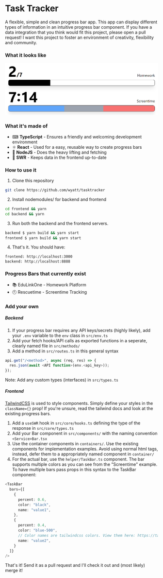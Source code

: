 # Task Tracker
A flexible, simple and clean progress bar app. This app can display different types of information in an intuitive progress bar component. 
If you have a data integration that you think would fit this project, please open a pull request! I want this project to foster an environment of creativity, flexibility and community.

### What it looks like
![bar-screenshot](docs/screenshot.png)

### What it's made of
- ⌨ **TypeScript** - Ensures a friendly and welcoming development environment
- ⚛ **React** - Used for a easy, reusable way to create progress bars
- 🚅 **NodeJS** - Does the heavy lifting and fetching
- 🤝 **SWR** - Keeps data in the frontend up-to-date

### How to use it
1. Clone this repository
```sh
git clone https://github.com/wyatt/tasktracker
```
2. Install nodemodules/ for backend and frontend
```sh
cd frontend && yarn
cd backend && yarn
```
3. Run both the backend and the frontend servers.
```sh
backend $ yarn build && yarn start
frontend $ yarn build && yarn start
```
4. That's it. You should have:
```
frontend: http://localhost:3000
backend: http://localhost:8888
```

### Progress Bars that currently exist
- 📚 EduLinkOne - Homework Platform
- 🕙 Rescuetime - Screentime Tracking


### Add your own
##### Backend
1. If your progress bar requires any API keys/secrets (highly likely), add your `.env` variable to the `env` class in `src/env.ts`
2. Add your fetch hooks/API calls as exported functions in a seperate, clearly named file in `src/methods/`
3. Add a method in `src/routes.ts` in this general syntax
```ts
api.get("/<method>", async (req, res) => {
  res.json(await <API function>(env.<api_key>));
});
```
Note: Add any custom types (interfaces) in `src/types.ts`
##### Frontend
[TailwindCSS](https://tailwindcss.com/) is used to style components. Simply define your styles in the `className={}` prop! If you're unsure, read the tailwind docs and look at the existing progress bars.
1. Add a `useSWR` hook in `src/core/hooks.ts` defining the type of the response in `src/core/types.ts`
2. Add your Bar component in `src/components/` with the naming convention `<Service>Bar.tsx`
3. Use the container components in `containers/`. Use the existing components for implementation examples. Avoid using normal html tags, instead, defer them to a appropriately named component in `container/`
4. For the actual bar, use the `helper/TaskBar.ts` component. The bar supports multiple colors as you can see from the "Screentime" example. To have multiple bars pass props in this syntax to the TaskBar component:
```ts
<TaskBar
  bars={[
    {
      percent: 0.6,
      color: "black",
      name: "value1",
    },
    {
      percent: 0.4,
      color: "blue-500", 
      // Color names are tailwindcss colors. View them here: https://tailwindcss.com/docs/customizing-colors
      name: "value2",
    }
  ]}
/>
```
That's it!
Send it as a pull request and I'll check it out and (most likely) merge it!
